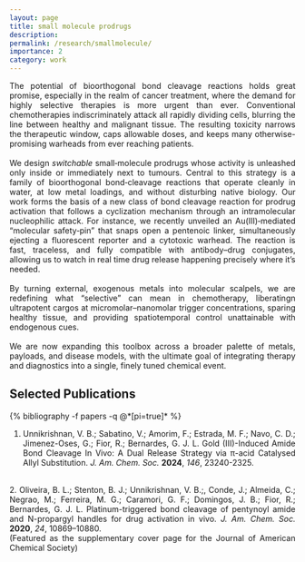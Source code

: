 ```yaml
---
layout: page
title: small molecule prodrugs
description: 
permalink: /research/smallmolecule/
importance: 2
category: work
---
```


<div style="text-align: justify"> The potential of bioorthogonal bond cleavage reactions holds great promise, especially in the realm of cancer treatment, where the demand for highly selective therapies is more urgent than ever. Conventional chemotherapies indiscriminately attack all rapidly dividing cells, blurring the line between healthy and malignant tissue. The resulting toxicity narrows the therapeutic window, caps allowable doses, and keeps many otherwise-promising warheads from ever reaching patients. <br>
<br>
We design <i>switchable</i> small‑molecule prodrugs whose activity is unleashed only inside or immediately next to tumours. Central to this strategy is a family of bioorthogonal bond‑cleavage reactions that operate cleanly in water, at low metal loadings, and without disturbing native biology. Our work forms the basis of a new class of bond cleavage reaction for prodrug activation that follows a cyclization mechanism through an intramolecular nucleophilic attack. For instance, we recently unveiled an Au(III)‑mediated “molecular safety‑pin” that snaps open a pentenoic linker, simultaneously ejecting a fluorescent reporter and a cytotoxic warhead. The reaction is fast, traceless, and fully compatible with antibody–drug conjugates, allowing us to watch in real time drug release happening precisely where it’s needed.<br>
<br>
By turning external, exogenous metals into molecular scalpels, we are redefining what “selective” can mean in chemotherapy, liberatingn ultrapotent cargos at micromolar–nanomolar trigger concentrations, sparing healthy tissue, and providing spatiotemporal control unattainable with endogenous cues.<br>
<br>
We are now expanding this toolbox across a broader palette of metals, payloads, and disease models, with the ultimate goal of integrating therapy and diagnostics into a single, finely tuned chemical event.

<div class="publications">
  <h2>Selected Publications</h2>
  {% bibliography -f papers -q @*[pi=true]* %}
</div>

1. Unnikrishnan, V. B.; Sabatino, V.; Amorim, F.; Estrada, M. F.; Navo, C. D.; Jimenez-Oses, G.; Fior, R.; Bernardes, G. J. L. Gold (III)-Induced Amide Bond Cleavage In Vivo: A Dual Release Strategy via π-acid Catalysed Allyl Substitution. <i>J. Am. Chem. Soc.</i> <b>2024</b>, <i>146</i>, 23240-2325. <br>
<br>
2. Oliveira, B. L.; Stenton, B. J.; Unnikrishnan, V. B.;, Conde, J.; Almeida, C.; Negrao, M.; Ferreira, M. G.; Caramori, G. F.; Domingos, J. B.; Fior, R.; Bernardes, G. J. L. Platinum-triggered bond cleavage of pentynoyl amide and N-propargyl handles for drug activation in vivo. <i>J. Am. Chem. Soc.</i> <b>2020</b>, <i>24</i>, 10869–10880. <br>
(Featured as the supplementary cover page for the Journal of American Chemical Society)

